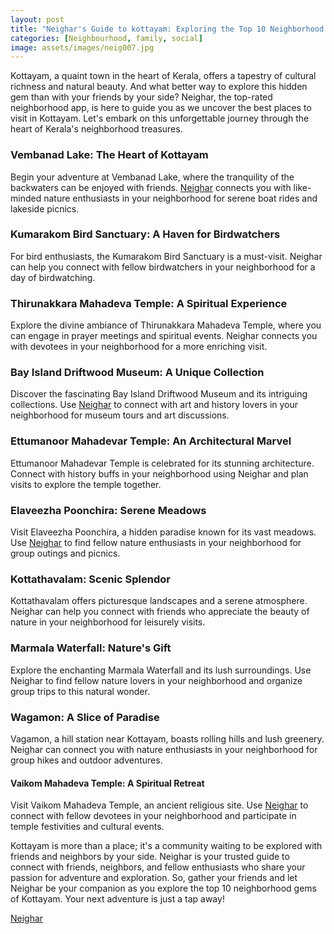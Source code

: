 ```yaml
---
layout: post
title: "Neighar's Guide to kottayam: Exploring the Top 10 Neighborhood Gems with Friends"
categories: [Neighbourhood, family, social]
image: assets/images/neig007.jpg
---
```



Kottayam, a quaint town in the heart of Kerala, offers a tapestry of cultural richness and natural beauty. And what better way to explore this hidden gem than with your friends by your side? Neighar, the top-rated neighborhood app, is here to guide you as we uncover the best places to visit in Kottayam. Let's embark on this unforgettable journey through the heart of Kerala's neighborhood treasures.

### Vembanad Lake: The Heart of Kottayam

Begin your adventure at Vembanad Lake, where the tranquility of the backwaters can be enjoyed with friends. [Neighar](https://play.google.com/store/apps/details?id=com.neighar.app&hl=en_IN&gl=US) connects you with like-minded nature enthusiasts in your neighborhood for serene boat rides and lakeside picnics.

### Kumarakom Bird Sanctuary: A Haven for Birdwatchers

For bird enthusiasts, the Kumarakom Bird Sanctuary is a must-visit. Neighar can help you connect with fellow birdwatchers in your neighborhood for a day of birdwatching.

### Thirunakkara Mahadeva Temple: A Spiritual Experience

Explore the divine ambiance of Thirunakkara Mahadeva Temple, where you can engage in prayer meetings and spiritual events. Neighar connects you with devotees in your neighborhood for a more enriching visit.

### Bay Island Driftwood Museum: A Unique Collection

Discover the fascinating Bay Island Driftwood Museum and its intriguing collections. Use [Neighar](https://play.google.com/store/apps/details?id=com.neighar.app&hl=en_IN&gl=US) to connect with art and history lovers in your neighborhood for museum tours and art discussions.

### Ettumanoor Mahadevar Temple: An Architectural Marvel

Ettumanoor Mahadevar Temple is celebrated for its stunning architecture. Connect with history buffs in your neighborhood using Neighar and plan visits to explore the temple together.

### Elaveezha Poonchira: Serene Meadows

Visit Elaveezha Poonchira, a hidden paradise known for its vast meadows. Use [Neighar](https://play.google.com/store/apps/details?id=com.neighar.app&hl=en_IN&gl=US) to find fellow nature enthusiasts in your neighborhood for group outings and picnics.

### Kottathavalam: Scenic Splendor

Kottathavalam offers picturesque landscapes and a serene atmosphere. Neighar can help you connect with friends who appreciate the beauty of nature in your neighborhood for leisurely visits.

### Marmala Waterfall: Nature's Gift

Explore the enchanting Marmala Waterfall and its lush surroundings. Use Neighar to find fellow nature lovers in your neighborhood and organize group trips to this natural wonder.

### Wagamon: A Slice of Paradise

Vagamon, a hill station near Kottayam, boasts rolling hills and lush greenery. Neighar can connect you with nature enthusiasts in your neighborhood for group hikes and outdoor adventures.

#### Vaikom Mahadeva Temple: A Spiritual Retreat

Visit Vaikom Mahadeva Temple, an ancient religious site. Use [Neighar](https://play.google.com/store/apps/details?id=com.neighar.app&hl=en_IN&gl=US) to connect with fellow devotees in your neighborhood and participate in temple festivities and cultural events.

Kottayam is more than a place; it's a community waiting to be explored with friends and neighbors by your side. Neighar is your trusted guide to connect with friends, neighbors, and fellow enthusiasts who share your passion for adventure and exploration. So, gather your friends and let Neighar be your companion as you explore the top 10 neighborhood gems of Kottayam. Your next adventure is just a tap away!

[Neighar](https://play.google.com/store/apps/details?id=com.neighar.app&hl=en_IN&gl=US)


